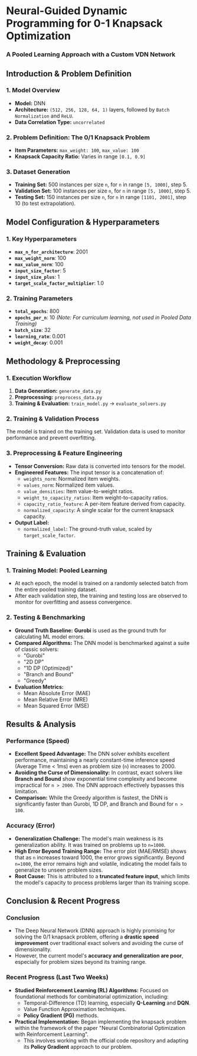 # Neural-Guided Dynamic Programming for 0-1 Knapsack Optimization

### A Pooled Learning Approach with a Custom VDN Network

## Introduction & Problem Definition

### 1. Model Overview
* **Model:** DNN
* **Architecture:** `(512, 256, 128, 64, 1)` layers, followed by `Batch Normalization` and `ReLU`.
* **Data Correlation Type:** `uncorrelated`

### 2. Problem Definition: The 0/1 Knapsack Problem
* **Item Parameters:** `max_weight: 100`, `max_value: 100`
* **Knapsack Capacity Ratio:** Varies in range `[0.1, 0.9]`

### 3. Dataset Generation
* **Training Set:** 500 instances per size `n`, for `n` in range `[5, 1000]`, step 5.
* **Validation Set:** 100 instances per size `n`, for `n` in range `[5, 1000]`, step 5.
* **Testing Set:** 150 instances per size `n`, for `n` in range `[1101, 2001]`, step 10 (to test extrapolation).

## Model Configuration & Hyperparameters

### 1. Key Hyperparameters
* **`max_n_for_architecture`**: 2001
* **`max_weight_norm`**: 100
* **`max_value_norm`**: 100
* **`input_size_factor`**: 5
* **`input_size_plus`**: 1
* **`target_scale_factor_multiplier`**: 1.0

### 2. Training Parameters
* **`total_epochs`**: 800
* **`epochs_per_n`**: 10 *(Note: For curriculum learning, not used in Pooled Data Training)*
* **`batch_size`**: 32
* **`learning_rate`**: 0.001
* **`weight_decay`**: 0.001

## Methodology & Preprocessing

### 1. Execution Workflow
1. **Data Generation:** `generate_data.py`
2. **Preprocessing:** `preprocess_data.py`
3. **Training & Evaluation:** `train_model.py` -> `evaluate_solvers.py`

### 2. Training & Validation Process
The model is trained on the training set. Validation data is used to monitor performance and prevent overfitting.

### 3. Preprocessing & Feature Engineering
* **Tensor Conversion:** Raw data is converted into tensors for the model.
* **Engineered Features:** The input tensor is a concatenation of:
  * `weights_norm`: Normalized item weights.
  * `values_norm`: Normalized item values.
  * `value_densities`: Item value-to-weight ratios.
  * `weight_to_capacity_ratios`: Item weight-to-capacity ratios.
  * `capacity_ratio_feature`: A per-item feature derived from capacity.
  * `normalized_capacity`: A single scalar for the current knapsack capacity.
* **Output Label:**
  * `normalized_label`: The ground-truth value, scaled by `target_scale_factor`.


## Training & Evaluation

### 1. Training Model: Pooled Learning
* At each epoch, the model is trained on a randomly selected batch from the entire pooled training dataset.
* After each validation step, the training and testing loss are observed to monitor for overfitting and assess convergence.

### 2. Testing & Benchmarking
* **Ground Truth Baseline:** **Gurobi** is used as the ground truth for calculating ML model errors.
* **Compared Algorithms:** The DNN model is benchmarked against a suite of classic solvers:
  * "Gurobi"
  * "2D DP"
  * "1D DP (Optimized)"
  * "Branch and Bound"
  * "Greedy"
* **Evaluation Metrics:**
  * Mean Absolute Error (MAE)
  * Mean Relative Error (MRE)
  * Mean Squared Error (MSE)

## Results & Analysis

### Performance (Speed)
* **Excellent Speed Advantage:** The DNN solver exhibits excellent performance, maintaining a nearly constant-time inference speed (Average Time < 1ms) even as problem size (`n`) increases to 2000.
* **Avoiding the Curse of Dimensionality:** In contrast, exact solvers like **Branch and Bound** show exponential time complexity and become impractical for `n > 2000`. The DNN approach effectively bypasses this limitation.
* **Comparison:** While the Greedy algorithm is fastest, the DNN is significantly faster than Gurobi, 1D DP, and Branch and Bound for `n > 100`.

### Accuracy (Error)
* **Generalization Challenge:** The model's main weakness is its generalization ability. It was trained on problems up to `n=1000`.
* **High Error Beyond Training Range:** The error plot (MAE/RMSE) shows that as `n` increases toward 1000, the error grows significantly. Beyond `n=1000`, the error remains high and volatile, indicating the model fails to generalize to unseen problem sizes.
* **Root Cause:** This is attributed to a **truncated feature input**, which limits the model's capacity to process problems larger than its training scope.


## Conclusion & Recent Progress

### Conclusion
* The Deep Neural Network (DNN) approach is highly promising for solving the 0/1 knapsack problem, offering a **drastic speed improvement** over traditional exact solvers and avoiding the curse of dimensionality.
* However, the current model's **accuracy and generalization are poor**, especially for problem sizes beyond its training range.

### Recent Progress (Last Two Weeks)
* **Studied Reinforcement Learning (RL) Algorithms:** Focused on foundational methods for combinatorial optimization, including:
  * Temporal-Difference (TD) learning, especially **Q-Learning** and **DQN**.
  * Value Function Approximation techniques.
  * **Policy Gradient (PG)** methods.
* **Practical Implementation:** Began implementing the knapsack problem within the framework of the paper "Neural Combinatorial Optimization with Reinforcement Learning".
  * This involves working with the official code repository and adapting its **Policy Gradient** approach to our problem.

